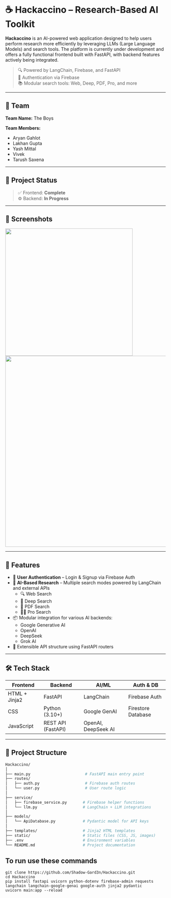 # ☕ Hackaccino – Research-Based AI Toolkit

**Hackaccino** is an AI-powered web application designed to help users perform research more efficiently by leveraging LLMs (Large Language Models) and search tools. The platform is currently under development and offers a fully functional frontend built with FastAPI, with backend features actively being integrated.

> 🔍 Powered by LangChain, Firebase, and FastAPI  
> 🔐 Authentication via Firebase  
> 📚 Modular search tools: Web, Deep, PDF, Pro, and more

---

## 👥 Team

**Team Name:** The Boys

**Team Members:**
- Aryan Gahlot  
- Lakhan Gupta  
- Yash Mittal  
- Vivek  
- Tarush Saxena  

---

## 🚧 Project Status

> ✅ Frontend: **Complete**  
> ⚙️ Backend: **In Progress**

---

## 📸 Screenshots

<!-- First Image -->
<img src="https://github.com/user-attachments/assets/014d176f-225c-4357-bdd4-3df2925a2ba5" width="400"/>

<!-- Second Image -->
<img src="https://github.com/user-attachments/assets/51990848-8851-40f4-95c2-672ee1761b68" width="600"/>


---

## 🧠 Features

- 🔐 **User Authentication** – Login & Signup via Firebase Auth
- 🧪 **AI-Based Research** – Multiple search modes powered by LangChain and external APIs
  - 🔍 Web Search
  - 🧠 Deep Search
  - 📄 PDF Search
  - 🧑‍🔬 Pro Search
- 📦 Modular integration for various AI backends:
  - Google Generative AI
  - OpenAI
  - DeepSeek
  - Grok AI
- 🧩 Extensible API structure using FastAPI routers

---

## 🛠️ Tech Stack

| Frontend        | Backend              | AI/ML               | Auth & DB          |
|-----------------|----------------------|---------------------|--------------------|
| HTML + Jinja2   | FastAPI              | LangChain           | Firebase Auth      |
| CSS             | Python (3.10+)       | Google GenAI        | Firestore Database |
| JavaScript      | REST API (FastAPI)   | OpenAI, DeepSeek AI |                    |

---

## 📁 Project Structure

```bash
Hackaccino/
│
├── main.py                        # FastAPI main entry point
├── routes/
│   ├── auth.py                    # Firebase auth routes
│   └── user.py                    # User route logic
│
├── service/
│   ├── firebase_service.py       # Firebase helper functions
│   └── llm.py                    # LangChain + LLM integrations
│
├── models/
│   └── ApiDatabase.py            # Pydantic model for API keys
│
├── templates/                    # Jinja2 HTML templates
├── static/                       # Static files (CSS, JS, images)
├── .env                          # Environment variables
└── README.md                     # Project documentation
```


## To run use these commands
```
git clone https://github.com/Shadow-Gard3n/Hackaccino.git
cd Hackaccino
pip install fastapi uvicorn python-dotenv firebase-admin requests langchain langchain-google-genai google-auth jinja2 pydantic
uvicorn main:app --reload


